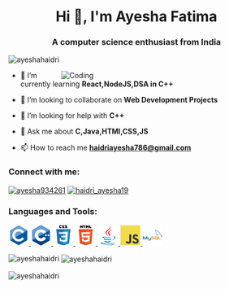<h1 align="center">Hi 👋, I'm Ayesha Fatima</h1>
<h3 align="center">A computer science enthusiast from India</h3>

<p align="left"> <img src="https://komarev.com/ghpvc/?username=ayeshahaidri&label=Profile%20views&color=2089cb&style=flat" alt="ayeshahaidri" /> </p>

<img align="right" alt="Coding" width="400" src="https://media.tenor.com/S59bPkT0pqcAAAAC/programming.gif">

- 🌱 I’m currently learning **React,NodeJS,DSA in C++**

- 👯 I’m looking to collaborate on **Web Development Projects**

- 🤝 I’m looking for help with **C++**

- 💬 Ask me about **C,Java,HTMl,CSS,JS**

- 📫 How to reach me **haidriayesha786@gmail.com**

<h3 align="left">Connect with me:</h3>
<p align="left">
<a href="https://twitter.com/ayesha934261" target="blank"><img align="center" src="https://raw.githubusercontent.com/rahuldkjain/github-profile-readme-generator/master/src/images/icons/Social/twitter.svg" alt="ayesha934261" height="30" width="40" /></a>
<a href="https://instagram.com/haidri_ayesha19" target="blank"><img align="center" src="https://raw.githubusercontent.com/rahuldkjain/github-profile-readme-generator/master/src/images/icons/Social/instagram.svg" alt="haidri_ayesha19" height="30" width="40" /></a>
</p>

<h3 align="left">Languages and Tools:</h3>
<p align="left"> <a href="https://www.cprogramming.com/" target="_blank" rel="noreferrer"> <img src="https://raw.githubusercontent.com/devicons/devicon/master/icons/c/c-original.svg" alt="c" width="40" height="40"/> </a> <a href="https://www.w3schools.com/cpp/" target="_blank" rel="noreferrer"> <img src="https://raw.githubusercontent.com/devicons/devicon/master/icons/cplusplus/cplusplus-original.svg" alt="cplusplus" width="40" height="40"/> </a> <a href="https://www.w3schools.com/css/" target="_blank" rel="noreferrer"> <img src="https://raw.githubusercontent.com/devicons/devicon/master/icons/css3/css3-original-wordmark.svg" alt="css3" width="40" height="40"/> </a> <a href="https://www.w3.org/html/" target="_blank" rel="noreferrer"> <img src="https://raw.githubusercontent.com/devicons/devicon/master/icons/html5/html5-original-wordmark.svg" alt="html5" width="40" height="40"/> </a> <a href="https://www.java.com" target="_blank" rel="noreferrer"> <img src="https://raw.githubusercontent.com/devicons/devicon/master/icons/java/java-original.svg" alt="java" width="40" height="40"/> </a> <a href="https://developer.mozilla.org/en-US/docs/Web/JavaScript" target="_blank" rel="noreferrer"> <img src="https://raw.githubusercontent.com/devicons/devicon/master/icons/javascript/javascript-original.svg" alt="javascript" width="40" height="40"/> </a> <a href="https://www.mysql.com/" target="_blank" rel="noreferrer"> <img src="https://raw.githubusercontent.com/devicons/devicon/master/icons/mysql/mysql-original-wordmark.svg" alt="mysql" width="40" height="40"/> </a> </p>

<p><img align="left" src="https://github-readme-stats.vercel.app/api/top-langs?username=ayeshahaidri&show_icons=true&locale=en&layout=compact" alt="ayeshahaidri" /></p>

<p>&nbsp;<img align="center" src="https://github-readme-stats.vercel.app/api?username=ayeshahaidri&show_icons=true&locale=en" alt="ayeshahaidri" /></p>

<p><img align="center" src="https://github-readme-streak-stats.herokuapp.com/?user=ayeshahaidri&theme=default" alt="ayeshahaidri" /></p>
